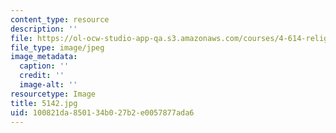 ```yaml
---
content_type: resource
description: ''
file: https://ol-ocw-studio-app-qa.s3.amazonaws.com/courses/4-614-religious-architecture-and-islamic-cultures-fall-2002/100821da850134b027b2e0057877ada6_5142.jpg
file_type: image/jpeg
image_metadata:
  caption: ''
  credit: ''
  image-alt: ''
resourcetype: Image
title: 5142.jpg
uid: 100821da-8501-34b0-27b2-e0057877ada6
---
```

